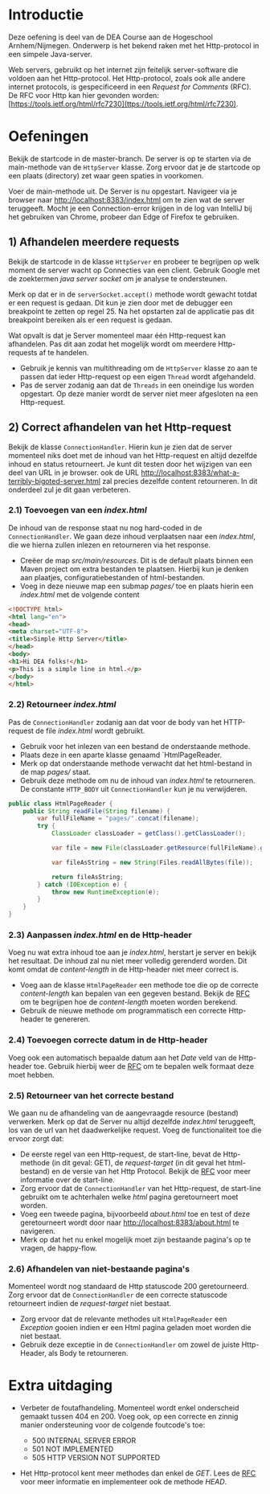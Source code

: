 # Introductie

Deze oefening is deel van de DEA Course aan de Hogeschool Arnhem/Nijmegen. Onderwerp is het bekend
raken met het Http-protocol in een simpele Java-server.

Web servers, gebruikt op het internet zijn feitelijk server-software die voldoen aan het Http-protocol.
Het Http-protocol, zoals ook alle andere internet protocols, is gespecificeerd in een *Request for Comments*
(RFC). De RFC voor Http kan hier gevonden worden: [https://tools.ietf.org/html/rfc7230](ttps://tools.ietf.org/html/rfc7230).

# Oefeningen
Bekijk de startcode in de master-branch. De server is op te starten via de main-methode van de `HttpServer`
klasse. Zorg ervoor dat je de startcode op een plaats (directory) zet waar geen spaties in voorkomen.

Voer de main-methode uit. De Server is nu opgestart. Navigeer via je browser naar [http://localhost:8383/index.html](http://localhost:8383/index.html) om te zien wat de server teruggeeft. Mocht je een Connection-error krijgen in de log van IntelliJ bij het gebruiken van Chrome, probeer dan Edge of Firefox te gebruiken.

## 1) Afhandelen meerdere requests
Bekijk de startcode in de klasse `HttpServer` en probeer te begrijpen op welk moment de server wacht op Connecties van
een client. Gebruik Google met de zoektermen *java server socket* om je analyse te ondersteunen.

Merk op dat er in de `serverSocket.accept()` methode wordt gewacht totdat er een request is gedaan. Dit kun je zien door
met de debugger een breakpoint te zetten op regel 25. Na het opstarten zal de applicatie pas dit breakpoint bereiken
als er een request is gedaan.

Wat opvalt is dat je Server momenteel maar één Http-request kan afhandelen. Pas dit aan zodat het mogelijk wordt
om meerdere Http-requests af te handelen.

* Gebruik je kennis van multithreading om de `HttpServer` klasse zo aan te passen dat ieder Http-request op
  een eigen `Thread` wordt afgehandeld.
* Pas de server zodanig aan dat de `Threads` in een oneindige lus worden opgestart. Op deze manier wordt de server
  niet meer afgesloten na een Http-request.

## 2) Correct afhandelen van het Http-request
Bekijk de klasse `ConnectionHandler`. Hierin kun je zien dat de server momenteel niks doet met de inhoud van het
Http-request en altijd dezelfde inhoud en status retourneert. Je kunt dit testen door het wijzigen van een deel van
URL in je browser. ook de URL [http://localhost:8383/what-a-terribly-bigoted-server.html](http://localhost:8383/what-a-terribly-bigoted-server.html) zal precies dezelfde content
retourneren. In dit onderdeel zul je dit gaan verbeteren.

### 2.1) Toevoegen van een _index.html_
De inhoud van de response staat nu nog hard-coded in de `ConnectionHandler`. We gaan deze inhoud verplaatsen naar een
_index.html_, die we hierna zullen inlezen en retourneren via het response.

* Creëer de map _src/main/resources_. Dit is de default plaats binnen een Maven project om extra bestanden te plaatsen.
  Hierbij kun je denken aan plaatjes, configuratiebestanden of html-bestanden.
* Voeg in deze nieuwe map een submap _pages/_ toe en plaats hierin een _index.html_ met de volgende content

```html
<!DOCTYPE html>
<html lang="en">
<head>
<meta charset="UTF-8">
<title>Simple Http Server</title>
</head>
<body>
<h1>Hi DEA folks!</h1>
<p>This is a simple line in html.</p>
</body>
</html>
```

### 2.2) Retourneer _index.html_
Pas de `ConnectionHandler` zodanig aan dat voor de body van het HTTP-request de file _index.html_ wordt gebruikt.
* Gebruik voor het inlezen van een bestand de onderstaande methode.
* Plaats deze in een aparte klasse genaamd `HtmlPageReader.
* Merk op dat onderstaande methode verwacht dat het html-bestand in de map _pages/_ staat.
* Gebruik deze methode om nu de inhoud van _index.html_ te retourneren. De constante `HTTP_BODY` uit `ConnectionHandler`
  kun je nu verwijderen.

```java
public class HtmlPageReader {
    public String readFile(String filename) {
        var fullFileName = "pages/".concat(filename);
        try {
            ClassLoader classLoader = getClass().getClassLoader();

            var file = new File(classLoader.getResource(fullFileName).getFile()).toPath();

            var fileAsString = new String(Files.readAllBytes(file));

            return fileAsString;
        } catch (IOException e) {
            throw new RuntimeException(e);
        }
    }
}
```

### 2.3) Aanpassen _index.html_ en de Http-header
Voeg nu wat extra inhoud toe aan je _index.html_, herstart je server en bekijk het resultaat. De inhoud zal nu
niet meer volledig gerenderd worden. Dit komt omdat de _content-length_ in de Http-header niet meer correct is.
* Voeg aan de klasse `HtmlPageReader` een methode toe die op de correcte _content-length_ kan bepalen van een
  gegeven bestand. Bekijk de [RFC](https://tools.ietf.org/html/rfc7230) om te begrijpen hoe de _content-length_ moeten worden berekend.
* Gebruik de nieuwe methode om programmatisch een correcte Http-header te genereren.

### 2.4) Toevoegen correcte datum in de Http-header
Voeg ook een automatisch bepaalde datum aan het _Date_ veld van de Http-header toe. Gebruik hierbij weer de [RFC](https://tools.ietf.org/html/rfc7230)
om te bepalen welk formaat deze moet hebben.

### 2.5) Retourneer van het correcte bestand
We gaan nu de afhandeling van de aangevraagde resource (bestand) verwerken. Merk op dat de Server nu altijd
dezelfde _index.html_ teruggeeft, los van de url van het daadwerkelijke request. Voeg de functionaliteit toe die
ervoor zorgt dat:

* De eerste regel van een Http-request, de start-line, bevat de Http-methode (in dit geval: GET), de _request-target_
  (in dit geval het html-bestand) en de versie van het Http Protocol. Bekijk de [RFC](https://tools.ietf.org/html/rfc7230) voor meer informatie over de
  start-line.
* Zorg ervoor dat de `ConnectionHandler` van het Http-request, de start-line gebruikt om te achterhalen welke _html_
  pagina geretourneert moet worden.
* Voeg een tweede pagina, bijvoorbeeld _about.html_ toe en test of deze geretourneert wordt door naar
  [http://localhost:8383/about.html]() te navigeren.
* Merk op dat het nu enkel mogelijk moet zijn bestaande pagina's op te vragen, de happy-flow.

### 2.6) Afhandelen van niet-bestaande pagina's
Momenteel wordt nog standaard de Http statuscode 200 geretourneerd. Zorg ervoor dat de `ConnectionHandler` de een
correcte statuscode retourneert indien de _request-target_ niet bestaat.

* Zorg ervoor dat de relevante methodes uit `HtmlPageReader` een _Exception_ gooien indien er een Html pagina geladen
  moet worden die niet bestaat.
* Gebruik deze exceptie in de `ConnectionHandler` om zowel de juiste Http-Header, als Body te retourneren.

# Extra uitdaging
* Verbeter de foutafhandeling. Momenteel wordt enkel onderscheid gemaakt tussen 404 en 200. Voeg ook, op een correcte
  en zinnig manier ondersteuning voor de colgende foutcode's toe:
  * 500 INTERNAL SERVER ERROR
  * 501 NOT IMPLEMENTED
  * 505 HTTP VERSION NOT SUPPORTED

* Het Http-protocol kent meer methodes dan enkel de *GET*. Lees de [RFC](https://tools.ietf.org/html/rfc7230) voor meer informatie en implementeer ook de
  methode *HEAD*.